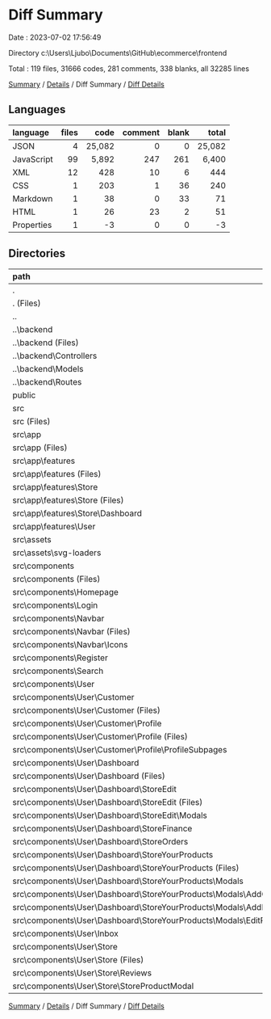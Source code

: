 # Diff Summary

Date : 2023-07-02 17:56:49

Directory c:\\Users\\Ljubo\\Documents\\GitHub\\ecommerce\\frontend

Total : 119 files,  31666 codes, 281 comments, 338 blanks, all 32285 lines

[Summary](results.md) / [Details](details.md) / Diff Summary / [Diff Details](diff-details.md)

## Languages
| language | files | code | comment | blank | total |
| :--- | ---: | ---: | ---: | ---: | ---: |
| JSON | 4 | 25,082 | 0 | 0 | 25,082 |
| JavaScript | 99 | 5,892 | 247 | 261 | 6,400 |
| XML | 12 | 428 | 10 | 6 | 444 |
| CSS | 1 | 203 | 1 | 36 | 240 |
| Markdown | 1 | 38 | 0 | 33 | 71 |
| HTML | 1 | 26 | 23 | 2 | 51 |
| Properties | 1 | -3 | 0 | 0 | -3 |

## Directories
| path | files | code | comment | blank | total |
| :--- | ---: | ---: | ---: | ---: | ---: |
| . | 119 | 31,666 | 281 | 338 | 32,285 |
| . (Files) | 4 | 31,186 | 1 | 37 | 31,224 |
| .. | 18 | -6,981 | -39 | -280 | -7,300 |
| ..\\backend | 18 | -6,981 | -39 | -280 | -7,300 |
| ..\\backend (Files) | 4 | -6,091 | 0 | -7 | -6,098 |
| ..\\backend\\Controllers | 4 | -695 | -37 | -206 | -938 |
| ..\\backend\\Models | 6 | -85 | 0 | -25 | -110 |
| ..\\backend\\Routes | 4 | -110 | -2 | -42 | -154 |
| public | 1 | 26 | 23 | 2 | 51 |
| src | 96 | 7,435 | 296 | 579 | 8,310 |
| src (Files) | 3 | 325 | 13 | 47 | 385 |
| src\\app | 30 | 584 | 3 | 153 | 740 |
| src\\app (Files) | 1 | 63 | 0 | 2 | 65 |
| src\\app\\features | 29 | 521 | 3 | 151 | 675 |
| src\\app\\features (Files) | 4 | 60 | 0 | 18 | 78 |
| src\\app\\features\\Store | 12 | 185 | 0 | 60 | 245 |
| src\\app\\features\\Store (Files) | 11 | 170 | 0 | 55 | 225 |
| src\\app\\features\\Store\\Dashboard | 1 | 15 | 0 | 5 | 20 |
| src\\app\\features\\User | 13 | 276 | 3 | 73 | 352 |
| src\\assets | 12 | 428 | 10 | 6 | 444 |
| src\\assets\\svg-loaders | 12 | 428 | 10 | 6 | 444 |
| src\\components | 51 | 6,098 | 270 | 373 | 6,741 |
| src\\components (Files) | 1 | 52 | 26 | 5 | 83 |
| src\\components\\Homepage | 5 | 184 | 24 | 21 | 229 |
| src\\components\\Login | 2 | 172 | 0 | 18 | 190 |
| src\\components\\Navbar | 3 | 459 | 0 | 20 | 479 |
| src\\components\\Navbar (Files) | 2 | 297 | 0 | 11 | 308 |
| src\\components\\Navbar\\Icons | 1 | 162 | 0 | 9 | 171 |
| src\\components\\Register | 3 | 267 | 0 | 23 | 290 |
| src\\components\\Search | 2 | 227 | 83 | 16 | 326 |
| src\\components\\User | 35 | 4,737 | 137 | 270 | 5,144 |
| src\\components\\User\\Customer | 6 | 973 | 21 | 49 | 1,043 |
| src\\components\\User\\Customer (Files) | 1 | 216 | 21 | 15 | 252 |
| src\\components\\User\\Customer\\Profile | 5 | 757 | 0 | 34 | 791 |
| src\\components\\User\\Customer\\Profile (Files) | 1 | 131 | 0 | 2 | 133 |
| src\\components\\User\\Customer\\Profile\\ProfileSubpages | 4 | 626 | 0 | 32 | 658 |
| src\\components\\User\\Dashboard | 20 | 2,319 | 49 | 134 | 2,502 |
| src\\components\\User\\Dashboard (Files) | 3 | 311 | 0 | 15 | 326 |
| src\\components\\User\\Dashboard\\StoreEdit | 5 | 437 | 21 | 33 | 491 |
| src\\components\\User\\Dashboard\\StoreEdit (Files) | 3 | 347 | 21 | 24 | 392 |
| src\\components\\User\\Dashboard\\StoreEdit\\Modals | 2 | 90 | 0 | 9 | 99 |
| src\\components\\User\\Dashboard\\StoreFinance | 3 | 221 | 1 | 18 | 240 |
| src\\components\\User\\Dashboard\\StoreOrders | 2 | 363 | 5 | 18 | 386 |
| src\\components\\User\\Dashboard\\StoreYourProducts | 7 | 987 | 22 | 50 | 1,059 |
| src\\components\\User\\Dashboard\\StoreYourProducts (Files) | 1 | 172 | 12 | 10 | 194 |
| src\\components\\User\\Dashboard\\StoreYourProducts\\Modals | 6 | 815 | 10 | 40 | 865 |
| src\\components\\User\\Dashboard\\StoreYourProducts\\Modals\\AddCollectionModal | 2 | 223 | 1 | 10 | 234 |
| src\\components\\User\\Dashboard\\StoreYourProducts\\Modals\\AddProductModal | 2 | 281 | 4 | 14 | 299 |
| src\\components\\User\\Dashboard\\StoreYourProducts\\Modals\\EditProductModal | 2 | 311 | 5 | 16 | 332 |
| src\\components\\User\\Inbox | 3 | 320 | 5 | 20 | 345 |
| src\\components\\User\\Store | 6 | 1,125 | 62 | 67 | 1,254 |
| src\\components\\User\\Store (Files) | 2 | 267 | 54 | 25 | 346 |
| src\\components\\User\\Store\\Reviews | 2 | 311 | 4 | 24 | 339 |
| src\\components\\User\\Store\\StoreProductModal | 2 | 547 | 4 | 18 | 569 |

[Summary](results.md) / [Details](details.md) / Diff Summary / [Diff Details](diff-details.md)